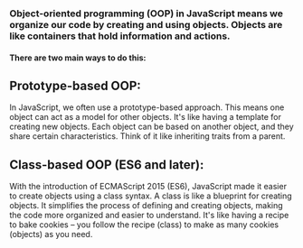 

### Object-oriented programming (OOP) in JavaScript means we organize our code by creating and using objects. Objects are like containers that hold information and actions.

#### There are two main ways to do this:

## Prototype-based OOP:

In JavaScript, we often use a prototype-based approach. This means one object can act as a model for other objects. It's like having a template for creating new objects.
Each object can be based on another object, and they share certain characteristics. Think of it like inheriting traits from a parent.


## Class-based OOP (ES6 and later):

With the introduction of ECMAScript 2015 (ES6), JavaScript made it easier to create objects using a class syntax. A class is like a blueprint for creating objects.
It simplifies the process of defining and creating objects, making the code more organized and easier to understand. It's like having a recipe to bake cookies – you follow the recipe (class) to make as many cookies (objects) as you need.